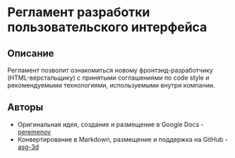 # Регламент разработки пользовательского интерфейса

## Описание
Регламент позволит ознакомиться новому фронтэнд-разработчику (HTML-верстальщику) с принятыми соглашениями по code style и рекомендуемыми технологиями, используемыми внутри компании.

## Авторы
- Оригинальная идея, создание и размещение в Google Docs - [peremenov](https://github.com/peremenov)
- Конвертирование в Markdown, размещение и поддержка на GitHub - [asg-3d](https://github.com/asg-3d)